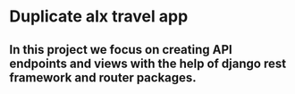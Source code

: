 # Duplicate alx travel app
## In this project we focus on creating API endpoints and views with the help of django rest framework and router packages.
